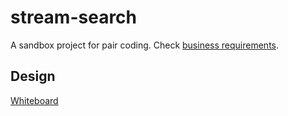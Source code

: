 # stream-search

A sandbox project for pair coding.
Check [business requirements](https://github.com/stereohorse/stream-search/wiki/Initial-business-requirements).

## Design

[Whiteboard](https://link.excalidraw.com/readonly/SKFVgadQWRZERqHM7Vm8)

